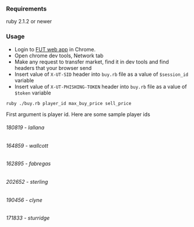 ### Requirements

ruby 2.1.2 or newer

### Usage

* Login to [FUT web app](https://www.easports.com/ru/fifa/ultimate-team/web-app) in Chrome. 
* Open chrome dev tools, Network tab
* Make any request to transfer market, find it in dev tools and find headers that your browser send
* Insert value of `X-UT-SID` header into `buy.rb` file as a value of `$session_id` variable
* Insert value of `X-UT-PHISHING-TOKEN` header into `buy.rb` file as a value of `$token` variable


```
ruby ./buy.rb player_id max_buy_price sell_price
```

First argument is player id. Here are some sample player ids

###### 180819 - lallana
###### 164859 - wallcott
###### 162895 - fabregas
###### 202652 - sterling
###### 190456 - clyne
###### 171833 - sturridge

